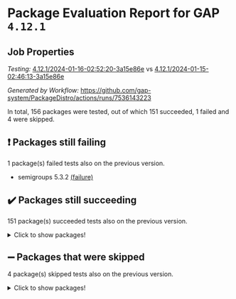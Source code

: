 # Package Evaluation Report for GAP `4.12.1`

## Job Properties

*Testing:* [4.12.1/2024-01-16-02:52:20-3a15e86e](https://github.com/gap-system/PackageDistro/blob/data/reports/4.12.1/2024-01-16-02:52:20-3a15e86e) vs [4.12.1/2024-01-15-02:46:13-3a15e86e](https://github.com/gap-system/PackageDistro/blob/data/reports/4.12.1/2024-01-15-02:46:13-3a15e86e)

*Generated by Workflow:* https://github.com/gap-system/PackageDistro/actions/runs/7536143223

In total, 156 packages were tested, out of which 151 succeeded, 1 failed and 4 were skipped.

## :exclamation: Packages still failing

1 package(s) failed tests also on the previous version.
- semigroups 5.3.2 [(failure)](https://github.com/gap-system/PackageDistro/actions/runs/7536143223/job/20513506838)

## :heavy_check_mark: Packages still succeeding

151 package(s) succeeded tests also on the previous version.
<details><summary>Click to show packages!</summary>

- 4ti2interface 2023.02-04 [(success)](https://github.com/gap-system/PackageDistro/actions/runs/7536143223/job/20513491154)
- ace 5.6.2 [(success)](https://github.com/gap-system/PackageDistro/actions/runs/7536143223/job/20513491282)
- aclib 1.3.2 [(success)](https://github.com/gap-system/PackageDistro/actions/runs/7536143223/job/20513491447)
- agt 0.3.1 [(success)](https://github.com/gap-system/PackageDistro/actions/runs/7536143223/job/20513491600)
- alnuth 3.2.1 [(success)](https://github.com/gap-system/PackageDistro/actions/runs/7536143223/job/20513491770)
- anupq 3.3.0 [(success)](https://github.com/gap-system/PackageDistro/actions/runs/7536143223/job/20513491915)
- atlasrep 2.1.8 [(success)](https://github.com/gap-system/PackageDistro/actions/runs/7536143223/job/20513492083)
- autodoc 2023.06.19 [(success)](https://github.com/gap-system/PackageDistro/actions/runs/7536143223/job/20513492225)
- automata 1.15 [(success)](https://github.com/gap-system/PackageDistro/actions/runs/7536143223/job/20513492376)
- automgrp 1.3.2 [(success)](https://github.com/gap-system/PackageDistro/actions/runs/7536143223/job/20513492533)
- autpgrp 1.11 [(success)](https://github.com/gap-system/PackageDistro/actions/runs/7536143223/job/20513492697)
- cap 2024.01-03 [(success)](https://github.com/gap-system/PackageDistro/actions/runs/7536143223/job/20513492842)
- caratinterface 2.3.6 [(success)](https://github.com/gap-system/PackageDistro/actions/runs/7536143223/job/20513492953)
- cddinterface 2022.11.01 [(success)](https://github.com/gap-system/PackageDistro/actions/runs/7536143223/job/20513493091)
- circle 1.6.6 [(success)](https://github.com/gap-system/PackageDistro/actions/runs/7536143223/job/20513493192)
- classicpres 1.22 [(success)](https://github.com/gap-system/PackageDistro/actions/runs/7536143223/job/20513493316)
- cohomolo 1.6.11 [(success)](https://github.com/gap-system/PackageDistro/actions/runs/7536143223/job/20513493442)
- congruence 1.2.5 [(success)](https://github.com/gap-system/PackageDistro/actions/runs/7536143223/job/20513493550)
- corelg 1.56 [(success)](https://github.com/gap-system/PackageDistro/actions/runs/7536143223/job/20513493710)
- crime 1.6 [(success)](https://github.com/gap-system/PackageDistro/actions/runs/7536143223/job/20513493843)
- crisp 1.4.6 [(success)](https://github.com/gap-system/PackageDistro/actions/runs/7536143223/job/20513493962)
- crypting 0.10.4 [(success)](https://github.com/gap-system/PackageDistro/actions/runs/7536143223/job/20513494097)
- cryst 4.1.27 [(success)](https://github.com/gap-system/PackageDistro/actions/runs/7536143223/job/20513494212)
- crystcat 1.1.10 [(success)](https://github.com/gap-system/PackageDistro/actions/runs/7536143223/job/20513494327)
- ctbllib 1.3.7 [(success)](https://github.com/gap-system/PackageDistro/actions/runs/7536143223/job/20513494438)
- cubefree 1.19 [(success)](https://github.com/gap-system/PackageDistro/actions/runs/7536143223/job/20513494537)
- curlinterface 2.3.2 [(success)](https://github.com/gap-system/PackageDistro/actions/runs/7536143223/job/20513494639)
- cvec 2.8.1 [(success)](https://github.com/gap-system/PackageDistro/actions/runs/7536143223/job/20513494745)
- datastructures 0.3.0 [(success)](https://github.com/gap-system/PackageDistro/actions/runs/7536143223/job/20513494858)
- deepthought 1.0.6 [(success)](https://github.com/gap-system/PackageDistro/actions/runs/7536143223/job/20513494946)
- design 1.8 [(success)](https://github.com/gap-system/PackageDistro/actions/runs/7536143223/job/20513495046)
- difsets 2.3.1 [(success)](https://github.com/gap-system/PackageDistro/actions/runs/7536143223/job/20513495154)
- digraphs 1.6.3 [(success)](https://github.com/gap-system/PackageDistro/actions/runs/7536143223/job/20513495246)
- edim 1.3.7 [(success)](https://github.com/gap-system/PackageDistro/actions/runs/7536143223/job/20513495348)
- example 4.3.4 [(success)](https://github.com/gap-system/PackageDistro/actions/runs/7536143223/job/20513495444)
- examplesforhomalg 2023.10-01 [(success)](https://github.com/gap-system/PackageDistro/actions/runs/7536143223/job/20513495546)
- factint 1.6.3 [(success)](https://github.com/gap-system/PackageDistro/actions/runs/7536143223/job/20513495642)
- ferret 1.0.9 [(success)](https://github.com/gap-system/PackageDistro/actions/runs/7536143223/job/20513495774)
- fga 1.5.0 [(success)](https://github.com/gap-system/PackageDistro/actions/runs/7536143223/job/20513495877)
- fining 1.5.6 [(success)](https://github.com/gap-system/PackageDistro/actions/runs/7536143223/job/20513495955)
- float 1.0.4 [(success)](https://github.com/gap-system/PackageDistro/actions/runs/7536143223/job/20513496063)
- format 1.4.3 [(success)](https://github.com/gap-system/PackageDistro/actions/runs/7536143223/job/20513496119)
- forms 1.2.9 [(success)](https://github.com/gap-system/PackageDistro/actions/runs/7536143223/job/20513496195)
- fplsa 1.2.6 [(success)](https://github.com/gap-system/PackageDistro/actions/runs/7536143223/job/20513496299)
- fr 2.4.13 [(success)](https://github.com/gap-system/PackageDistro/actions/runs/7536143223/job/20513496386)
- francy 2.0.3 [(success)](https://github.com/gap-system/PackageDistro/actions/runs/7536143223/job/20513496468)
- fwtree 1.3 [(success)](https://github.com/gap-system/PackageDistro/actions/runs/7536143223/job/20513496555)
- gapdoc 1.6.6 [(success)](https://github.com/gap-system/PackageDistro/actions/runs/7536143223/job/20513496654)
- gauss 2023.02-04 [(success)](https://github.com/gap-system/PackageDistro/actions/runs/7536143223/job/20513496753)
- gaussforhomalg 2023.11-01 [(success)](https://github.com/gap-system/PackageDistro/actions/runs/7536143223/job/20513496854)
- gbnp 1.0.5 [(success)](https://github.com/gap-system/PackageDistro/actions/runs/7536143223/job/20513496967)
- generalizedmorphismsforcap 2023.08-02 [(success)](https://github.com/gap-system/PackageDistro/actions/runs/7536143223/job/20513497052)
- genss 1.6.8 [(success)](https://github.com/gap-system/PackageDistro/actions/runs/7536143223/job/20513497152)
- gradedmodules 2024.01-01 [(success)](https://github.com/gap-system/PackageDistro/actions/runs/7536143223/job/20513497237)
- gradedringforhomalg 2023.08-01 [(success)](https://github.com/gap-system/PackageDistro/actions/runs/7536143223/job/20513497332)
- grape 4.9.0 [(success)](https://github.com/gap-system/PackageDistro/actions/runs/7536143223/job/20513497434)
- groupoids 1.73 [(success)](https://github.com/gap-system/PackageDistro/actions/runs/7536143223/job/20513497546)
- grpconst 2.6.4 [(success)](https://github.com/gap-system/PackageDistro/actions/runs/7536143223/job/20513497656)
- guarana 0.96.3 [(success)](https://github.com/gap-system/PackageDistro/actions/runs/7536143223/job/20513497732)
- guava 3.18 [(success)](https://github.com/gap-system/PackageDistro/actions/runs/7536143223/job/20513497806)
- hap 1.61 [(success)](https://github.com/gap-system/PackageDistro/actions/runs/7536143223/job/20513497892)
- hapcryst 0.1.15 [(success)](https://github.com/gap-system/PackageDistro/actions/runs/7536143223/job/20513497973)
- hecke 1.5.3 [(success)](https://github.com/gap-system/PackageDistro/actions/runs/7536143223/job/20513498075)
- help 3.5 [(success)](https://github.com/gap-system/PackageDistro/actions/runs/7536143223/job/20513498168)
- homalg 2024.01-01 [(success)](https://github.com/gap-system/PackageDistro/actions/runs/7536143223/job/20513498268)
- homalgtocas 2023.11-01 [(success)](https://github.com/gap-system/PackageDistro/actions/runs/7536143223/job/20513498363)
- idrel 2.45 [(success)](https://github.com/gap-system/PackageDistro/actions/runs/7536143223/job/20513498462)
- images 1.3.1 [(success)](https://github.com/gap-system/PackageDistro/actions/runs/7536143223/job/20513498555)
- intpic 0.3.0 [(success)](https://github.com/gap-system/PackageDistro/actions/runs/7536143223/job/20513498659)
- io 4.8.2 [(success)](https://github.com/gap-system/PackageDistro/actions/runs/7536143223/job/20513498749)
- io_forhomalg 2023.02-04 [(success)](https://github.com/gap-system/PackageDistro/actions/runs/7536143223/job/20513498858)
- irredsol 1.4.4 [(success)](https://github.com/gap-system/PackageDistro/actions/runs/7536143223/job/20513498985)
- json 2.1.1 [(success)](https://github.com/gap-system/PackageDistro/actions/runs/7536143223/job/20513499109)
- jupyterkernel 1.5.0 [(success)](https://github.com/gap-system/PackageDistro/actions/runs/7536143223/job/20513499235)
- jupyterviz 1.5.6 [(success)](https://github.com/gap-system/PackageDistro/actions/runs/7536143223/job/20513499358)
- kan 1.36 [(success)](https://github.com/gap-system/PackageDistro/actions/runs/7536143223/job/20513499463)
- kbmag 1.5.11 [(success)](https://github.com/gap-system/PackageDistro/actions/runs/7536143223/job/20513499562)
- laguna 3.9.6 [(success)](https://github.com/gap-system/PackageDistro/actions/runs/7536143223/job/20513499665)
- liealgdb 2.2.1 [(success)](https://github.com/gap-system/PackageDistro/actions/runs/7536143223/job/20513499748)
- liepring 2.8 [(success)](https://github.com/gap-system/PackageDistro/actions/runs/7536143223/job/20513499873)
- liering 2.4.2 [(success)](https://github.com/gap-system/PackageDistro/actions/runs/7536143223/job/20513500000)
- linearalgebraforcap 2024.01-02 [(success)](https://github.com/gap-system/PackageDistro/actions/runs/7536143223/job/20513500132)
- localizeringforhomalg 2023.10-01 [(success)](https://github.com/gap-system/PackageDistro/actions/runs/7536143223/job/20513500244)
- loops 3.4.3 [(success)](https://github.com/gap-system/PackageDistro/actions/runs/7536143223/job/20513500371)
- lpres 1.0.3 [(success)](https://github.com/gap-system/PackageDistro/actions/runs/7536143223/job/20513500493)
- majoranaalgebras 1.5.1 [(success)](https://github.com/gap-system/PackageDistro/actions/runs/7536143223/job/20513500656)
- mapclass 1.4.6 [(success)](https://github.com/gap-system/PackageDistro/actions/runs/7536143223/job/20513500823)
- matgrp 0.70 [(success)](https://github.com/gap-system/PackageDistro/actions/runs/7536143223/job/20513500979)
- matricesforhomalg 2023.11-02 [(success)](https://github.com/gap-system/PackageDistro/actions/runs/7536143223/job/20513501148)
- modisom 2.5.4 [(success)](https://github.com/gap-system/PackageDistro/actions/runs/7536143223/job/20513501292)
- modulepresentationsforcap 2024.01-01 [(success)](https://github.com/gap-system/PackageDistro/actions/runs/7536143223/job/20513501428)
- modules 2024.01-01 [(success)](https://github.com/gap-system/PackageDistro/actions/runs/7536143223/job/20513501558)
- monoidalcategories 2024.01-01 [(success)](https://github.com/gap-system/PackageDistro/actions/runs/7536143223/job/20513501715)
- nconvex 2022.09-01 [(success)](https://github.com/gap-system/PackageDistro/actions/runs/7536143223/job/20513501852)
- nilmat 1.4.2 [(success)](https://github.com/gap-system/PackageDistro/actions/runs/7536143223/job/20513502000)
- nock 1.5 [(success)](https://github.com/gap-system/PackageDistro/actions/runs/7536143223/job/20513502168)
- normalizinterface 1.3.6 [(success)](https://github.com/gap-system/PackageDistro/actions/runs/7536143223/job/20513502356)
- nq 2.5.11 [(success)](https://github.com/gap-system/PackageDistro/actions/runs/7536143223/job/20513502543)
- numericalsgps 1.3.1 [(success)](https://github.com/gap-system/PackageDistro/actions/runs/7536143223/job/20513502718)
- openmath 11.5.3 [(success)](https://github.com/gap-system/PackageDistro/actions/runs/7536143223/job/20513502951)
- orb 4.9.0 [(success)](https://github.com/gap-system/PackageDistro/actions/runs/7536143223/job/20513503469)
- packagemanager 1.4.3 [(success)](https://github.com/gap-system/PackageDistro/actions/runs/7536143223/job/20513504026)
- patternclass 2.4.3 [(success)](https://github.com/gap-system/PackageDistro/actions/runs/7536143223/job/20513504239)
- permut 2.0.5 [(success)](https://github.com/gap-system/PackageDistro/actions/runs/7536143223/job/20513504421)
- polenta 1.3.10 [(success)](https://github.com/gap-system/PackageDistro/actions/runs/7536143223/job/20513504619)
- polymaking 0.8.7 [(success)](https://github.com/gap-system/PackageDistro/actions/runs/7536143223/job/20513504801)
- primgrp 3.4.4 [(success)](https://github.com/gap-system/PackageDistro/actions/runs/7536143223/job/20513504958)
- profiling 2.5.4 [(success)](https://github.com/gap-system/PackageDistro/actions/runs/7536143223/job/20513505108)
- qpa 1.35 [(success)](https://github.com/gap-system/PackageDistro/actions/runs/7536143223/job/20513505245)
- quagroup 1.8.4 [(success)](https://github.com/gap-system/PackageDistro/actions/runs/7536143223/job/20513505398)
- radiroot 2.9 [(success)](https://github.com/gap-system/PackageDistro/actions/runs/7536143223/job/20513505544)
- rcwa 4.7.1 [(success)](https://github.com/gap-system/PackageDistro/actions/runs/7536143223/job/20513505693)
- rds 1.8 [(success)](https://github.com/gap-system/PackageDistro/actions/runs/7536143223/job/20513505826)
- recog 1.4.2 [(success)](https://github.com/gap-system/PackageDistro/actions/runs/7536143223/job/20513505952)
- repndecomp 1.3.0 [(success)](https://github.com/gap-system/PackageDistro/actions/runs/7536143223/job/20513506083)
- repsn 3.1.1 [(success)](https://github.com/gap-system/PackageDistro/actions/runs/7536143223/job/20513506215)
- resclasses 4.7.3 [(success)](https://github.com/gap-system/PackageDistro/actions/runs/7536143223/job/20513506372)
- ringsforhomalg 2023.11-02 [(success)](https://github.com/gap-system/PackageDistro/actions/runs/7536143223/job/20513506492)
- sco 2023.08-01 [(success)](https://github.com/gap-system/PackageDistro/actions/runs/7536143223/job/20513506622)
- scscp 2.4.1 [(success)](https://github.com/gap-system/PackageDistro/actions/runs/7536143223/job/20513506745)
- sglppow 2.3 [(success)](https://github.com/gap-system/PackageDistro/actions/runs/7536143223/job/20513506961)
- sgpviz 0.999.5 [(success)](https://github.com/gap-system/PackageDistro/actions/runs/7536143223/job/20513507050)
- simpcomp 2.1.14 [(success)](https://github.com/gap-system/PackageDistro/actions/runs/7536143223/job/20513507200)
- singular 2023.02.09 [(success)](https://github.com/gap-system/PackageDistro/actions/runs/7536143223/job/20513507321)
- sl2reps 1.1 [(success)](https://github.com/gap-system/PackageDistro/actions/runs/7536143223/job/20513507408)
- sla 1.5.3 [(success)](https://github.com/gap-system/PackageDistro/actions/runs/7536143223/job/20513507537)
- smallgrp 1.5.3 [(success)](https://github.com/gap-system/PackageDistro/actions/runs/7536143223/job/20513507663)
- smallsemi 0.6.13 [(success)](https://github.com/gap-system/PackageDistro/actions/runs/7536143223/job/20513507785)
- sonata 2.9.6 [(success)](https://github.com/gap-system/PackageDistro/actions/runs/7536143223/job/20513507904)
- sophus 1.27 [(success)](https://github.com/gap-system/PackageDistro/actions/runs/7536143223/job/20513508002)
- sotgrps 1.2 [(success)](https://github.com/gap-system/PackageDistro/actions/runs/7536143223/job/20513508086)
- spinsym 1.5.2 [(success)](https://github.com/gap-system/PackageDistro/actions/runs/7536143223/job/20513508204)
- standardff 1.0 [(success)](https://github.com/gap-system/PackageDistro/actions/runs/7536143223/job/20513508307)
- symbcompcc 1.3.2 [(success)](https://github.com/gap-system/PackageDistro/actions/runs/7536143223/job/20513508431)
- thelma 1.3 [(success)](https://github.com/gap-system/PackageDistro/actions/runs/7536143223/job/20513508538)
- tomlib 1.2.11 [(success)](https://github.com/gap-system/PackageDistro/actions/runs/7536143223/job/20513508650)
- toolsforhomalg 2023.11-01 [(success)](https://github.com/gap-system/PackageDistro/actions/runs/7536143223/job/20513508753)
- toric 1.9.5 [(success)](https://github.com/gap-system/PackageDistro/actions/runs/7536143223/job/20513508853)
- toricvarieties 2022.07.13 [(success)](https://github.com/gap-system/PackageDistro/actions/runs/7536143223/job/20513508969)
- transgrp 3.6.5 [(success)](https://github.com/gap-system/PackageDistro/actions/runs/7536143223/job/20513509089)
- ugaly 4.1.3 [(success)](https://github.com/gap-system/PackageDistro/actions/runs/7536143223/job/20513509219)
- unipot 1.5 [(success)](https://github.com/gap-system/PackageDistro/actions/runs/7536143223/job/20513509327)
- unitlib 4.2.0 [(success)](https://github.com/gap-system/PackageDistro/actions/runs/7536143223/job/20513509451)
- utils 0.84 [(success)](https://github.com/gap-system/PackageDistro/actions/runs/7536143223/job/20513509564)
- uuid 0.7 [(success)](https://github.com/gap-system/PackageDistro/actions/runs/7536143223/job/20513509669)
- walrus 0.9991 [(success)](https://github.com/gap-system/PackageDistro/actions/runs/7536143223/job/20513509770)
- wedderga 4.10.4 [(success)](https://github.com/gap-system/PackageDistro/actions/runs/7536143223/job/20513509861)
- xmod 2.91 [(success)](https://github.com/gap-system/PackageDistro/actions/runs/7536143223/job/20513509944)
- xmodalg 1.23 [(success)](https://github.com/gap-system/PackageDistro/actions/runs/7536143223/job/20513510030)
- yangbaxter 0.10.3 [(success)](https://github.com/gap-system/PackageDistro/actions/runs/7536143223/job/20513510150)
- zeromqinterface 0.14 [(success)](https://github.com/gap-system/PackageDistro/actions/runs/7536143223/job/20513510270)
</details>

## :heavy_minus_sign: Packages that were skipped

4 package(s) skipped tests also on the previous version.
<details><summary>Click to show packages!</summary>

- browse 1.8.21 [(skipped)](https://github.com/gap-system/PackageDistro/actions/runs/7536143223/job/20513130660)
- itc 1.5.1 [(skipped)](https://github.com/gap-system/PackageDistro/actions/runs/7536143223/job/20513130660)
- polycyclic 2.16 [(skipped)](https://github.com/gap-system/PackageDistro/actions/runs/7536143223/job/20513130660)
- xgap 4.31 [(skipped)](https://github.com/gap-system/PackageDistro/actions/runs/7536143223/job/20513130660)
</details>

